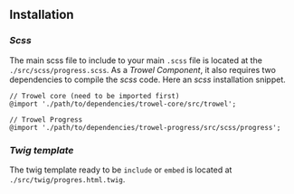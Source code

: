 ## Installation

### *Scss*
The main scss file to include to your main `.scss` file is located at the `./src/scss/progress.scss`. As a *Trowel Component*, it also requires two dependencies to compile the *scss* code. Here an *scss* installation snippet.

```
// Trowel core (need to be imported first)
@import './path/to/dependencies/trowel-core/src/trowel';

// Trowel Progress
@import './path/to/dependencies/trowel-progress/src/scss/progress';
```

### *Twig template*
The twig template ready to be `include` or `embed` is located at `./src/twig/progres.html.twig`.
